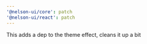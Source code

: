 ```yaml
---
'@nelson-ui/core': patch
'@nelson-ui/react': patch
---
```


This adds a dep to the theme effect, cleans it up a bit
